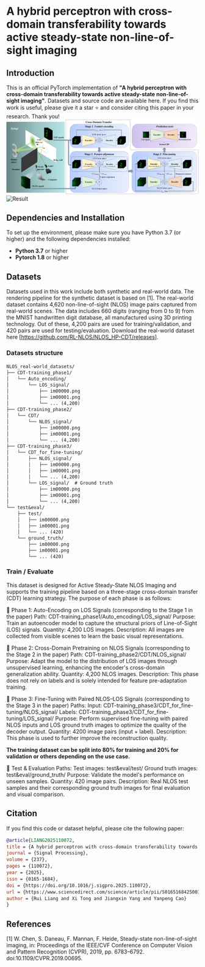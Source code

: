 # A hybrid perceptron with cross-domain transferability towards active steady-state non-line-of-sight imaging
## Introduction
This is an official PyTorch implementation of **"A hybrid perceptron with cross-domain transferability towards active steady-state non-line-of-sight imaging"**. Datasets and source code are available here. If you find this work is useful, please give it a star ⭐ and consider citing this paper in your research. Thank you!
![Overview](image.png)
![Result](result.png)

## Dependencies and Installation

To set up the environment, please make sure you have Python 3.7 (or higher) and the following dependencies installed:

- **Python 3.7** or higher
- **Pytorch 1.8** or higher

## Datasets
Datasets used in this work include both synthetic and real-world data. The rendering pipeline for the synthetic dataset is based on [1]. The real-world dataset contains 4,620 non-line-of-sight (NLOS) image pairs captured from real-world scenes. The data includes 660 digits (ranging from 0 to 9) from the MNIST handwritten digit database, all manufactured using 3D printing technology. Out of these, 4,200 pairs are used for training/validation, and 420 pairs are used for testing/evaluation. Download the real-world dataset here [https://github.com/RL-NLOS/NLOS_HP-CDT/releases].

### Datasets structure
```text
NLOS_real-world_datasets/
├── CDT-training_phase1/
│   └── Auto_encoding/
│       └── LOS_signal/
│           ├── im00000.png
│           ├── im00001.png
│           └── ... (4,200)
├── CDT-training_phase2/
│   └── CDT/
│       └── NLOS_signal/
│           ├── im00000.png
│           ├── im00001.png
│           └── ... (4,200)
├── CDT-training_phase3/
│   └── CDT_for_fine-tuning/
│       ├── NLOS_signal/
│       │   ├── im00000.png
│       │   ├── im00001.png
│       │   └── ... (4,200)
│       └── LOS_signal/  # Ground truth
│           ├── im00000.png
│           ├── im00001.png
│           └── ... (4,200)
└── test&eval/
    ├── test/
    │   ├── im00000.png
    │   ├── im00001.png
    │   └── ... (420)
    └── ground_truth/
        ├── im00000.png
        ├── im00001.png
        └── ... (420)
```

### Train / Evaluate
This dataset is designed for Active Steady-State NLOS Imaging and supports the training pipeline based on a three-stage cross-domain transfer (CDT) learning strategy. The purpose of each phase is as follows:

📌 Phase 1: Auto-Encoding on LOS Signals (corresponding to the Stage 1 in the paper)
Path: CDT-training_phase1/Auto_encoding/LOS_signal/
Purpose: Train an autoencoder model to capture the structural priors of Line-of-Sight (LOS) signals.
Quantity: 4,200 LOS images.
Description: All images are collected from visible scenes to learn the basic visual representations.

📌 Phase 2: Cross-Domain Pretraining on NLOS Signals (corresponding to the Stage 2 in the paper)
Path: CDT-training_phase2/CDT/NLOS_signal/
Purpose: Adapt the model to the distribution of LOS images through unsupervised learning, enhancing the encoder's cross-domain generalization ability.
Quantity: 4,200 NLOS images.
Description: This phase does not rely on labels and is solely intended for feature pre-adaptation training.

📌 Phase 3: Fine-Tuning with Paired NLOS–LOS Signals (corresponding to the Stage 3 in the paper)
Paths:
Input: CDT-training_phase3/CDT_for_fine-tuning/NLOS_signal/
Labels: CDT-training_phase3/CDT_for_fine-tuning/LOS_signal/
Purpose: Perform supervised fine-tuning with paired NLOS inputs and LOS ground truth images to optimize the quality of the decoder output.
Quantity: 4200 image pairs (input + label).
Description: This phase is used to further improve the reconstruction quality.

**The training dataset can be split into 80% for training and 20% for validation or others depending on the use case.**

📌 Test & Evaluation
Paths:
Test images: test&eval/test/
Ground truth images: test&eval/ground_truth/
Purpose: Validate the model's performance on unseen samples.
Quantity: 420 image pairs.
Description: Real NLOS test samples and their corresponding ground truth images for final evaluation and visual comparison.

## Citation
If you find this code or dataset helpful, please cite the following paper:

```bibtex
@article{LIANG2025110072,
title = {A hybrid perceptron with cross-domain transferability towards active steady-state non-line-of-sight imaging},
journal = {Signal Processing},
volume = {237},
pages = {110072},
year = {2025},
issn = {0165-1684},
doi = {https://doi.org/10.1016/j.sigpro.2025.110072},
url = {https://www.sciencedirect.com/science/article/pii/S0165168425001860},
author = {Rui Liang and Xi Tong and Jiangxin Yang and Yanpeng Cao}
}
```

## References
[1] W. Chen, S. Daneau, F. Mannan, F. Heide, Steady-state non-line-of-sight imaging, in: Proceedings of the IEEE/CVF Conference on Computer Vision and Pattern Recognition (CVPR), 2019, pp. 6783–6792. doi:10.1109/CVPR.2019.00695.
